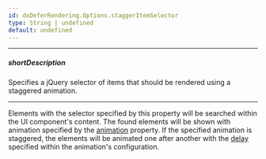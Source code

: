 ```yaml
---
id: dxDeferRendering.Options.staggerItemSelector
type: String | undefined
default: undefined
---
```

---
##### shortDescription
Specifies a jQuery selector of items that should be rendered using a staggered animation.

---
Elements with the selector specified by this property will be searched within the UI component's content. The found elements will be shown with animation specified by the [animation](/api-reference/10%20UI%20Components/dxDeferRendering/1%20Configuration/animation.md '/Documentation/ApiReference/UI_Components/dxDeferRendering/Configuration/#animation') property. If the specified animation is staggered, the elements will be animated one after another with the [delay](/api-reference/50%20Common/Object%20Structures/animationConfig/staggerDelay.md '/Documentation/ApiReference/Common/Object_Structures/AnimationConfig/#staggerDelay') specified within the animation's configuration.